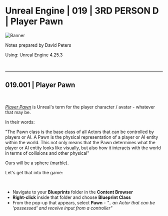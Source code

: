 # Unreal Engine | 019 | 3RD PERSON D | Player Pawn

![Banner](https://user-images.githubusercontent.com/36719180/93958681-1a422980-fdab-11ea-8c2b-e665e08294da.png)


Notes prepared by David Peters

Using: Unreal Engine 4.25.3 

<br>

---

## 019.001 | Player Pawn

<br>

[*Player Pawn*](https://docs.unrealengine.com/en-US/Gameplay/Framework/Pawn/index.html) is Unreal's term for the player character / avatar - whatever that may be.

In their words:

"The Pawn class is the base class of all Actors that can be controlled by players or AI. A Pawn is the physical representation of a player or AI entity within the world. This not only means that the Pawn determines what the player or AI entity looks like visually, but also how it interacts with the world in terms of collisions and other physical"

Ours will be a sphere (marble).

Let's get that into the game:

<br>

- Navigate to your **Blueprints** folder in the **Content Browser**
- **Right-click** inside that folder and choose **Blueprint Class**
- From the pop-up that appears, select **Pawn** - *".. an Actor that can be 'possessed' and receive input from a controller"*



